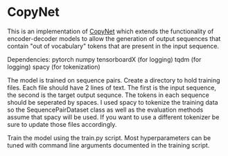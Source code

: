 # CopyNet

This is an implementation of [CopyNet](https://arxiv.org/abs/1603.06393) which extends the functionality of encoder-decoder models to allow the generation of output sequences that contain "out of vocabulary" tokens that are present in the input sequence.

Dependencies:
pytorch
numpy
tensorboardX (for logging)
tqdm (for logging)
spacy (for tokenization)

The model is trained on sequence pairs. Create a directory to hold training files. Each file should have 2 lines of text.
The first is the input sequence, the second is the target output sequnce.
The tokens in each sequence should be seperated by spaces.
I used spacy to tokenize the training data so the SequencePairDataset class as well as the evaluation methods assume that spacy will be used.
If you want to use a different tokenizer be sure to update those files accordingly.

Train the model using the train.py script. Most hyperparameters can be tuned with command line arguments documented in the training script.
